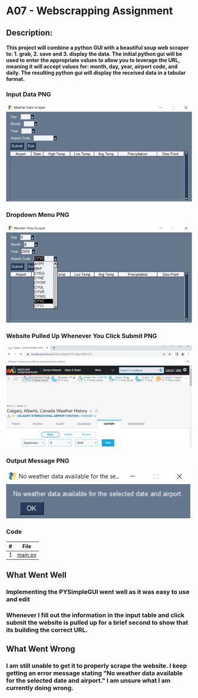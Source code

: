 # A07 - Webscrapping Assignment

## Description:
#### This project will combine a python GUI with a beautiful soup web scraper to: 1. grab, 2. save and 3. display the data. The initial python gui will be used to enter the appropriate values to allow you to leverage the URL, meaning it will accept values for: month, day, year, airport code, and daily. The resulting python gui will display the received data in a tabular format. 

### Input Data PNG
<img src = "https://github.com/ACHarrison32/4883-SoftwareTools-Harrison/blob/main/Assignments/A07/PYSimpleGui.PNG" width = "600">

### Dropdown Menu PNG
<img src = "https://github.com/ACHarrison32/4883-SoftwareTools-Harrison/blob/main/Assignments/A07/Dropdown.PNG" width = "600">

### Website Pulled Up Whenever You Click Submit PNG
<img src = "https://github.com/ACHarrison32/4883-SoftwareTools-Harrison/blob/main/Assignments/A07/Website.PNG" width = "600">

### Output Message PNG
<img src = "https://github.com/ACHarrison32/4883-SoftwareTools-Harrison/blob/main/Assignments/A07/Output Message.PNG" width = "500">

### Code
| # | File |
| - | ---- |
| 1 |[main.py](https://github.com/ACHarrison32/4883-SoftwareTools-Harrison/blob/main/Assignments/A07/main.py)|

## What Went Well
### Implementing the PYSimpleGUI went well as it was easy to use and edit
### Whenever I fill out the information in the input table and click submit the website is pulled up for a brief second to show that its building the correct URL.

## What Went Wrong
### I am still unable to get it to properly scrape the website. I keep getting an error message stating "No weather data available for the selected date and airport." I am unsure what I am currently doing wrong.
